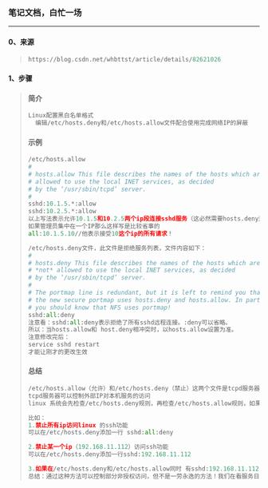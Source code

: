 ### 笔记文档，白忙一场

------

#### 0、来源

> ```python
> https://blog.csdn.net/whbttst/article/details/82621026
> ```

#### 1、步骤

> #### 简介
>
> ```python
> Linux配置黑白名单格式
> 	编辑/etc/hosts.deny和/etc/hosts.allow文件配合使用完成网络IP的屏蔽
> ```
>
> #### 示例
>
> ```python
> /etc/hosts.allow
> #
> # hosts.allow This file describes the names of the hosts which are
> # allowed to use the local INET services, as decided
> # by the ‘/usr/sbin/tcpd’ server.
> #
> sshd:10.1.5.*:allow
> sshd:10.2.5.*:allow
> 以上写法表示允许10.1.5和10.2.5两个ip段连接sshd服务（这必然需要hosts.deny这个文件配合使用），当然:allow完全可以省略的
> 如果管理员集中在一个IP那么这样写是比较省事的
> all:10.1.5.10//他表示接受10这个ip的所有请求！
> 
> /etc/hosts.deny文件，此文件是拒绝服务列表，文件内容如下：
> #
> # hosts.deny This file describes the names of the hosts which are
> # *not* allowed to use the local INET services, as decided
> # by the ‘/usr/sbin/tcpd’ server.
> #
> # The portmap line is redundant, but it is left to remind you that
> # the new secure portmap uses hosts.deny and hosts.allow. In particular
> # you should know that NFS uses portmap!
> sshd:all:deny
> 注意看：sshd:all:deny表示拒绝了所有sshd远程连接。:deny可以省略。
> 所以：当hosts.allow和 host.deny相冲突时，以hosts.allow设置为准。
> 注意修改完后：
> service sshd restart
> 才能让刚才的更改生效
> ```
>
> #### 总结
>
> ```python
> /etc/hosts.allow（允许）和/etc/hosts.deny（禁止）这两个文件是tcpd服务器的配置文件 
> tcpd服务器可以控制外部IP对本机服务的访问 
> linux 系统会先检查/etc/hosts.deny规则，再检查/etc/hosts.allow规则，如果有冲突 按/etc/hosts.allow规则处理
> 
> 比如： 
> 1.禁止所有ip访问linux 的ssh功能 
> 可以在/etc/hosts.deny添加一行 sshd:all:deny
> 
> 2.禁止某一个ip（192.168.11.112）访问ssh功能 
> 可以在/etc/hosts.deny添加一行sshd:192.168.11.112
> 
> 3.如果在/etc/hosts.deny和/etc/hosts.allow同时 有sshd:192.168.11.112 规则，则192.168.11.112可以访问主机的ssh服务 
> 总结：通过这种方法可以控制部分非授权访问，但不是一劳永逸的方法！我们在看服务日志的时候或许会看到很多扫描记录，不是还是直接针对root用户的，这时控制你的访问列表就非常有作用了！
> ```